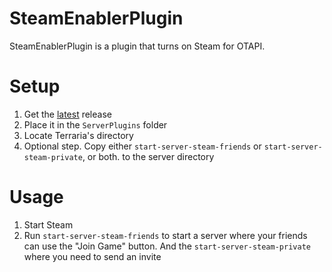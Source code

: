 # SteamEnablerPlugin
SteamEnablerPlugin is a plugin that turns on Steam for OTAPI.

# Setup
1. Get the [latest](https://github.com/Arthri/SteamEnablerPlugin/releases/latest) release
1. Place it in the `ServerPlugins` folder
1. Locate Terraria's directory
1. Optional step. Copy either `start-server-steam-friends` or `start-server-steam-private`, or both. to the server directory

# Usage
1. Start Steam
1. Run `start-server-steam-friends` to start a server where your friends can use the "Join Game" button. And the `start-server-steam-private` where you need to send an invite
